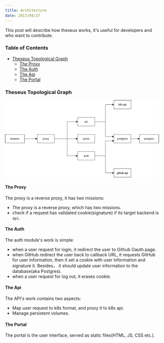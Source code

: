 ```yaml
---
title: Architecture
date: 2017/04/27
---
```

This post will describe how theseus works, it's useful for developers and who want to contribute.

### Table of Contents
- [Theseus Topological Graph](#Theseus-Topological-Graph)
  - [The Proxy](#The-Proxy)
  - [The Auth](#The-Auth)
  - [The Api](#The-Api)
  - [The Portal](#The-Portal)

### Theseus Topological Graph
![general architecture](/images/theseus-general-architecture.png)  
#### The Proxy
The proxy is a reverse proxy, it has two missions:
- The proxy is a reverse proxy, which has two missions.
- check if a request has validated cookie(signature) if its target backend is `api`.

#### The Auth
The auth module's work is simple:
- when a user request for login, it redirect the user to Github Oauth page.
- when GitHub redirect the user back to callback URL, it requests GitHub for user information, then it set a cookie with user information and signature it. Besides， it should update user information to the database(aka Postgres).
- when a user request for log out, it erases cookie.

#### The Api
The API's work contains two aspects:
- Map user request to k8s format, and proxy it to k8s api.
- Manage persistent volumes.

#### The Portal
The portal is the user interface, served as static files(HTML, JS, CSS etc.).
